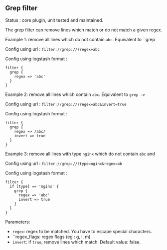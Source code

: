 Grep filter
---

Status : core plugin, unit tested and maintained.

The grep filter can remove lines which match or do not match a given regex.

Example 1: remove all lines which do not contain ``abc``. Equivalent to ``grep`

Config using url : ``filter://grep://?regex=abc``

Config using logstash format :
````
filter {
  grep {
    regex => 'abc'
  }
}
````

Example 2: remove all lines which contain ``abc``. Equivalent to ``grep -v``

Config using url : ``filter://grep://?regex=abc&invert=true``

Config using logstash format :
````
filter {
  grep {
    regex => /abc/
    invert => true
  }
}
````

Example 3: remove all lines with type ``nginx`` which do not contain ``abc`` and

Config using url : ``filter://grep://?type=nginx&regex=ab``

Config using logstash format :
````
filter {
  if [type] == 'nginx' {
    grep {
      regex => 'abc'
      invert => true
    }
  }
}
````

Parameters:

* ``regex``: regex to be matched. You have to escape special characters.
* ``regex_flags: regex flags (eg : g, i, m).
* ``invert``: if ``true``, remove lines which match. Default value: false.
